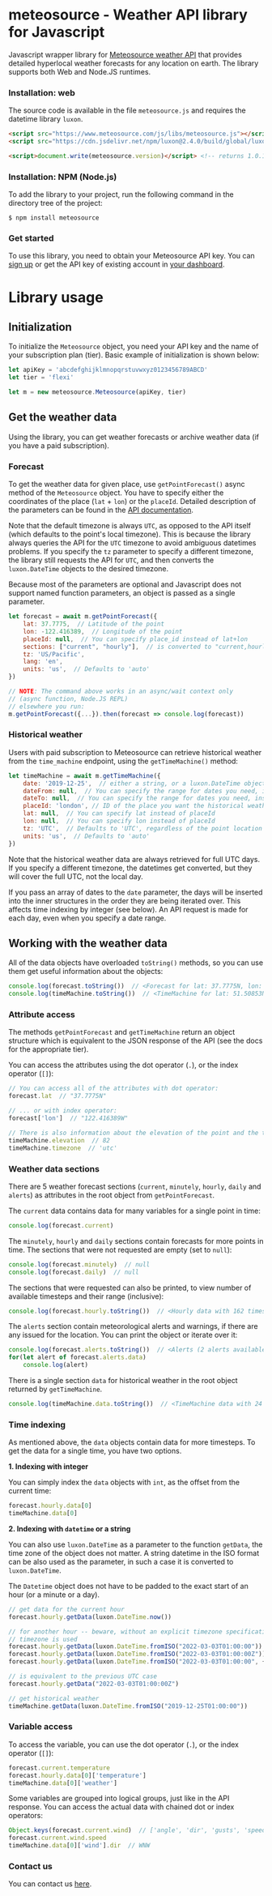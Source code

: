 meteosource - Weather API library for Javascript
==========

Javascript wrapper library for [Meteosource weather API](https://www.meteosource.com) that provides detailed hyperlocal weather forecasts for any location on earth. The library supports both Web and Node.JS runtimes.


### Installation: web

The source code is available in the file ``meteosource.js`` and requires the datetime library ``luxon``.

```HTML
<script src="https://www.meteosource.com/js/libs/meteosource.js"></script>
<script src="https://cdn.jsdelivr.net/npm/luxon@2.4.0/build/global/luxon.min.js"></script>

<script>document.write(meteosource.version)</script> <!-- returns 1.0.1 -->
```

### Installation: NPM (Node.js)

To add the library to your project, run the following command in the directory tree of the project:

```shell
$ npm install meteosource
```


### Get started

To use this library, you need to obtain your Meteosource API key. You can [sign up](https://www.meteosource.com/client/sign-up) or get the API key of existing account in [your dashboard](https://www.meteosource.com/client).

# Library usage

## Initialization

To initialize the `Meteosource` object, you need your API key and the name of your subscription plan (tier). Basic example of initialization is shown below:

```javascript
let apiKey = 'abcdefghijklmnopqrstuvwxyz0123456789ABCD'
let tier = 'flexi'

let m = new meteosource.Meteosource(apiKey, tier)
```

## Get the weather data

Using the library, you can get weather forecasts or archive weather data (if you have a paid subscription).

### Forecast
To get the weather data for given place, use `getPointForecast()` async method of the `Meteosource` object. You have to specify either the coordinates of the place (`lat` + `lon`) or the `placeId`. Detailed description of the parameters can be found in the [API documentation](https://www.meteosource.com/documentation).

Note that the default timezone is always `UTC`, as opposed to the API itself (which defaults to the point's local timezone). This is because the library always queries the API for the `UTC` timezone to avoid ambiguous datetimes problems. If you specify the ``tz`` parameter to specify a different timezone, the library still requests the API for `UTC`, and then converts the ``luxon.DateTime`` objects to the desired timezone.

Because most of the parameters are optional and Javascript does not support named function parameters, an object is passed as a single parameter.

```javascript
let forecast = await m.getPointForecast({
    lat: 37.7775,  // Latitude of the point
    lon: -122.416389,  // Longitude of the point
    placeId: null,  // You can specify place_id instead of lat+lon
    sections: ["current", "hourly"],  // is converted to "current,hourly"
    tz: 'US/Pacific',
    lang: 'en',
    units: 'us',  // Defaults to 'auto'
})

// NOTE: The command above works in an async/wait context only
// (async function, Node.JS REPL)
// elsewhere you run:
m.getPointForecast({...}).then(forecast => console.log(forecast))
```

### Historical weather
Users with paid subscription to Meteosource can retrieve historical weather from the `time_machine` endpoint, using the `getTimeMachine()` method:

```javascript
let timeMachine = await m.getTimeMachine({
    date: '2019-12-25',  // either a string, or a luxon.DateTime object or an array of these
    dateFrom: null,  // You can specify the range for dates you need, instead of list
    dateTo: null,  // You can specify the range for dates you need, instead of list
    placeId: 'london', // ID of the place you want the historical weather for
    lat: null,  // You can specify lat instead of placeId
    lon: null,  // You can specify lon instead of placeId
    tz: 'UTC',  // Defaults to 'UTC', regardless of the point location
    units: 'us',  // Defaults to 'auto'
})
```
Note that the historical weather data are always retrieved for full UTC days. If you specify a different timezone, the datetimes get converted, but they will cover the full UTC, not the local day.

If you pass an array of dates to the `date` parameter, the days will be inserted into the inner structures in the order they are being iterated over. This affects time indexing by integer (see below). An API request is made for each day, even when you specify a date range.

## Working with the weather data
All of the data objects have overloaded `toString()` methods, so you can use them get useful information about the objects:

```javascript
console.log(forecast.toString())  // <Forecast for lat: 37.7775N, lon: 122.416389W>
console.log(timeMachine.toString())  // <TimeMachine for lat: 51.50853N, lon: 0.12574W>
```

### Attribute access

The methods ``getPointForecast`` and ``getTimeMachine`` return an object structure which is equivalent to the JSON response of the API (see the docs for the appropriate tier).

You can access the attributes using the dot operator (`.`), or the index operator (`[]`):

```javascript
// You can access all of the attributes with dot operator:
forecast.lat  // "37.7775N"

// ... or with index operator:
forecast['lon']  // "122.416389W"

// There is also information about the elevation of the point and the timezone
timeMachine.elevation  // 82
timeMachine.timezone  // 'utc'
```

### Weather data sections

There are 5 weather forecast sections (`current`, `minutely`, `hourly`, `daily` and `alerts`) as attributes in the root object from ``getPointForecast``.

The `current` data contains data for many variables for a single point in time:

```javascript
console.log(forecast.current)
```

The `minutely`, `hourly` and `daily` sections contain forecasts for more points in time. The sections that were not requested are empty (set to ``null``):

```javascript
console.log(forecast.minutely)  // null
console.log(forecast.daily)  // null
```

The sections that were requested can also be printed, to view number of available timesteps and their range (inclusive):

```javascript
console.log(forecast.hourly.toString())  // <Hourly data with 162 timesteps from 2022-05-20T11:00:00 to 2022-05-27T04:00:00
```

The `alerts` section contain meteorological alerts and warnings, if there are any issued for the location. You can print the object or iterate over it:
```javascript
console.log(forecast.alerts.toString())  // <Alerts (2 alerts available>
for(let alert of forecast.alerts.data)
    console.log(alert)
```

There is a single section `data` for historical weather in the root object returned by ``getTimeMachine``.

```javascript
console.log(timeMachine.data.toString())  // <TimeMachine data with 24 steps from 2019-12-25T00:00:00 to 2019-12-25T23:00:00
```

### Time indexing

As mentioned above, the ``data`` objects contain data for more timesteps. To get the data for a single time, you have two options.

  **1. Indexing with integer**

You can simply index the ``data`` objects with `int`, as the offset from the current time:

```javascript
forecast.hourly.data[0]
timeMachine.data[0]
```

  **2. Indexing with `datetime` or a string**

You can also use `luxon.DateTime` as a parameter to the function ``getData``, the time zone of the object does not matter. A string datetime in the ISO format can be also used as the parameter, in such a case it is converted to ``luxon.DateTime``.

The ``Datetime`` object does not have to be padded to the exact start of an hour (or a minute or a day).

```javascript
// get data for the current hour
forecast.hourly.getData(luxon.DateTime.now())

// for another hour -- beware, without an explicit timezone specification the local
// timezone is used
forecast.hourly.getData(luxon.DateTime.fromISO("2022-03-03T01:00:00")) // local TZ
forecast.hourly.getData(luxon.DateTime.fromISO("2022-03-03T01:00:00Z")) // UTC
forecast.hourly.getData(luxon.DateTime.fromISO("2022-03-03T01:00:00", {zone: "Europe/Prague"})) // a specific time zone

// is equivalent to the previous UTC case
forecast.hourly.getData("2022-03-03T01:00:00Z")

// get historical weather
timeMachine.getData(luxon.DateTime.fromISO("2019-12-25T01:00:00"))
```


### Variable access

To access the variable, you can use the dot operator (`.`), or the index operator (`[]`):

```javascript
forecast.current.temperature
forecast.hourly.data[0]['temperature']
timeMachine.data[0]['weather']
```

Some variables are grouped into logical groups, just like in the API response. You can access the actual data with chained dot or index operators:

```javascript
Object.keys(forecast.current.wind)  // ['angle', 'dir', 'gusts', 'speed']
forecast.current.wind.speed
timeMachine.data[0]['wind'].dir  // WNW
```


### Contact us

You can contact us [here](https://www.meteosource.com/contact).
